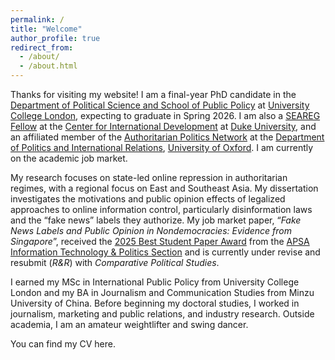 ```yaml
---
permalink: /
title: "Welcome"
author_profile: true
redirect_from: 
  - /about/
  - /about.html
---
```


Thanks for visiting my website! I am a final-year PhD candidate in the [Department of Political Science and School of Public Policy](https://www.ucl.ac.uk/social-historical-sciences/political-science) at [University College London](https://www.ucl.ac.uk/), expecting to graduate in Spring 2026. I am also a [SEAREG Fellow](https://dcid.sanford.duke.edu/seareg-fellows/) at the [Center for International Development](https://dcid.sanford.duke.edu/) at [Duke University](https://duke.edu/), and an affiliated member of the [Authoritarian Politics Network](https://www.politics.ox.ac.uk/research-centre/authoritarian-politics-network/oxford-authoritarian-politics-network) at the [Department of Politics and International Relations](https://www.politics.ox.ac.uk/), [University of Oxford](https://www.ox.ac.uk/). I am currently on the academic job market.

My research focuses on state-led online repression in authoritarian regimes, with a regional focus on East and Southeast Asia. My dissertation investigates the motivations and public opinion effects of legalized approaches to online information control, particularly disinformation laws and the “fake news” labels they authorize. My job market paper, “*Fake News Labels and Public Opinion in Nondemocracies: Evidence from Singapore*”, received the [2025 Best Student Paper Award](https://apsanet.org/membership/organized-sections/organized-section-awards/past-awards/section-18/) from the [APSA Information Technology & Politics Section](https://apsanet.org/membership/organized-sections/section18/) and is currently under revise and resubmit (*R&R*) with *Comparative Political Studies*.

I earned my MSc in International Public Policy from University College London and my BA in Journalism and Communication Studies from Minzu University of China. Before beginning my doctoral studies, I worked in journalism, marketing and public relations, and industry research. Outside academia, I am an amateur weightlifter and swing dancer.

You can find my CV here.

